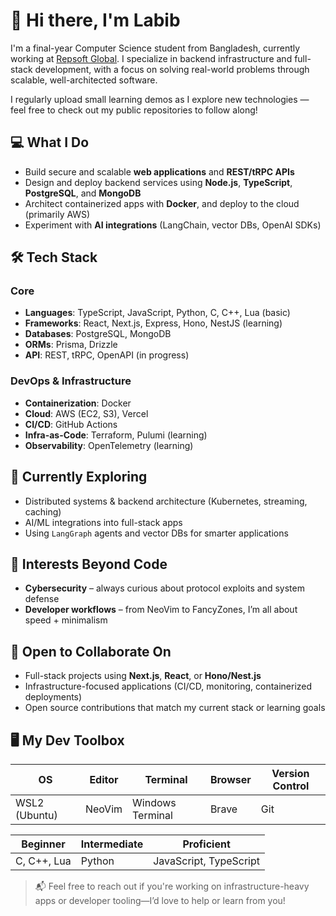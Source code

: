 # 👋 Hi there, I'm Labib

I'm a final-year Computer Science student from Bangladesh, currently working at [Repsoft Global](https://www.repsoftglobal.com/). I specialize in backend infrastructure and full-stack development, with a focus on solving real-world problems through scalable, well-architected software.

I regularly upload small learning demos as I explore new technologies — feel free to check out my public repositories to follow along!

## 💻 What I Do

- Build secure and scalable **web applications** and **REST/tRPC APIs**
- Design and deploy backend services using **Node.js**, **TypeScript**, **PostgreSQL**, and **MongoDB**
- Architect containerized apps with **Docker**, and deploy to the cloud (primarily AWS)
- Experiment with **AI integrations** (LangChain, vector DBs, OpenAI SDKs)

## 🛠️ Tech Stack

### Core

- **Languages**: TypeScript, JavaScript, Python, C, C++, Lua (basic)
- **Frameworks**: React, Next.js, Express, Hono, NestJS (learning)
- **Databases**: PostgreSQL, MongoDB
- **ORMs**: Prisma, Drizzle
- **API**: REST, tRPC, OpenAPI (in progress)

### DevOps & Infrastructure

- **Containerization**: Docker
- **Cloud**: AWS (EC2, S3), Vercel
- **CI/CD**: GitHub Actions
- **Infra-as-Code**: Terraform, Pulumi (learning)
- **Observability**: OpenTelemetry (learning)

## 🎯 Currently Exploring

- Distributed systems & backend architecture (Kubernetes, streaming, caching)
- AI/ML integrations into full-stack apps
- Using `LangGraph` agents and vector DBs for smarter applications


## 🧠 Interests Beyond Code

- **Cybersecurity** – always curious about protocol exploits and system defense
- **Developer workflows** – from NeoVim to FancyZones, I’m all about speed + minimalism


## 🤝 Open to Collaborate On

- Full-stack projects using **Next.js**, **React**, or **Hono/Nest.js**
- Infrastructure-focused applications (CI/CD, monitoring, containerized deployments)
- Open source contributions that match my current stack or learning goals


## 🖥️ My Dev Toolbox

| OS            | Editor | Terminal         | Browser | Version Control |
| ------------- | ------ | ---------------- | ------- | --------------- |
| WSL2 (Ubuntu) | NeoVim | Windows Terminal | Brave   | Git             |

| Beginner | Intermediate | Proficient |
| -------- | ------------ | ---------- |
| C, C++, Lua   | Python  | JavaScript, TypeScript |


> 📬 Feel free to reach out if you're working on infrastructure-heavy apps or developer tooling—I’d love to help or learn from you!
